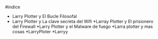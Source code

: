 #indice

* Larry Plotter y El Bucle Filosofal
* Larry Plotter y La clave secreta del Wifi
*Larray Plotter y El prisionero del Firewall
*Larry Plotter y el Malware de fuego
*Larra plotter y mas cosas 
*LarryPloter
*Larryy

